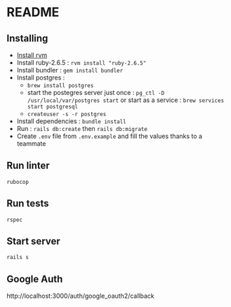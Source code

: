 # README

## Installing

- [Install rvm](https://rvm.io/rvm/install)
- Install ruby-2.6.5 : `rvm install "ruby-2.6.5"`
- Install bundler : `gem install bundler`
- Install postgres :
    - `brew install postgres`
    - start the postegres server just once : `pg_ctl -D /usr/local/var/postgres start` or start as a service : `brew services start postgresql`
    - `createuser -s -r postgres`
- Install dependencies : `bundle install`
- Run : `rails db:create` then `rails db:migrate`
- Create `.env` file from `.env.example` and fill the values thanks to a teammate

## Run linter

`rubocop`

## Run tests

`rspec`

## Start server

`rails s`

## Google Auth

http://localhost:3000/auth/google_oauth2/callback
